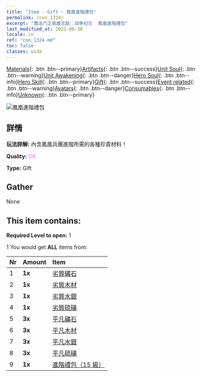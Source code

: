 ```yaml
---
title: "Item - Gift - 鳳凰進階禮包"
permalink: /con_1324/
excerpt: "魔法门之英雄无敌：战争纪元  鳳凰進階禮包"
last_modified_at: 2021-06-30
locale: cn
ref: "con_1324.md"
toc: false
classes: wide
---
```

 [Materials](/ItemsCN/){: .btn .btn--primary}[Artifacts](/ItemsCN/Artifacts/){: .btn .btn--success}[Unit Soul](/ItemsCN/UnitSoul/){: .btn .btn--warning}[Unit Awakening](/ItemsCN/UnitAwakening/){: .btn .btn--danger}[Hero Soul](/ItemsCN/HeroSoul/){: .btn .btn--info}[Hero Skill](/ItemsCN/HeroSkill/){: .btn .btn--primary}[Gift](/ItemsCN/Gift/){: .btn .btn--success}[Event related](/ItemsCN/Events/){: .btn .btn--warning}[Avatars](/ItemsCN/Avatars/){: .btn .btn--danger}[Consumables](/ItemsCN/Consumables/){: .btn .btn--info}[Unknown](/ItemsCN/Unknown/){: .btn .btn--primary}

 ![鳳凰進階禮包](/images/t/i_906001.png)

## 詳情
 **玩法詳解:** 內含鳳凰兵團進階所需的各種珍貴材料！

 **Quality:** <span style="color: #DA70D6">OK</span>

 **Type:** Gift

## Gather

  None

## This item contains:

 **Required Level to open:** 1

 1 You would get **ALL** items  from:

  | Nr | Amount |     Item    |
  |:---|:-------|:------------|
  | 1 |  **1x** | [劣質礦石](/cn/Items/mat_1/) |  | 
  | 2 |  **1x** | [劣質木材](/cn/Items/mat_1/) |  | 
  | 3 |  **1x** | [劣質水銀](/cn/Items/mat_2/) |  | 
  | 4 |  **1x** | [劣質硫磺](/cn/Items/mat_3/) |  | 
  | 5 |  **3x** | [平凡礦石](/cn/Items/mat_6/) |  | 
  | 6 |  **3x** | [平凡木材](/cn/Items/mat_7/) |  | 
  | 7 |  **3x** | [平凡水銀](/cn/Items/mat_8/) |  | 
  | 8 |  **3x** | [平凡硫磺](/cn/Items/mat_9/) |  | 
  | 9 |  **1x** | [進階禮包（15 級）](/cn/Items/con_1325/) |  | 
